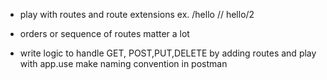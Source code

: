 - play with routes and route extensions ex. /hello // hello/2
- orders or sequence of routes matter a lot

- write logic to handle GET, POST,PUT,DELETE by adding routes and play with app.use make naming convention in postman
